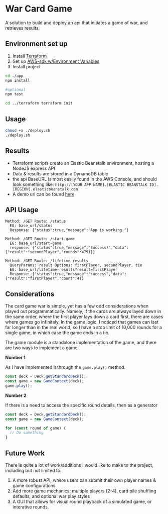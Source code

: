 # War Card Game

A solution to build and deploy an api that initiates a game of war, and retrieves results.

## Environment set up

1. Install [Terraform](https://learn.hashicorp.com/tutorials/terraform/install-cli)
2. Set up [AWS-sdk w/Environment Variables](https://docs.aws.amazon.com/sdk-for-javascript/v2/developer-guide/setting-up-node.html)
3. Install project

```bash
cd ./app
npm install

#optional
npm test

cd ../terraform terraform init
```

## Usage

```bash
chmod +x ./deploy.sh
./deploy.sh
```

## Results

- Terraform scripts create an Elastic Beanstalk environment, hosting a NodeJS express API
- Data & results are stored in a DynamoDB table
- the api BaseURL is most easily found in the AWS Console, and should look something like: `http://[YOUR APP NAME].[ELASTIC BEANSTALK ID].[REGION].elasticbeanstalk.com`
- A demo url can be found [here](http://tf-war-api.eba-nbvjccm8.us-west-2.elasticbeanstalk.com)

## API Usage

```
Method: /GET Route: /status
  EG: base_url/status
  Response: {"status":true,"message":"App is working."}

Method: /GET Route: /start-game
  EG: base_url/start-game
  response: {"status":true,"message":"Success!","data":{"result":"secondPlayer","rounds":4791}}

Method: /GET Route: /lifetime-results
  QueryParams: result Options: firstPlayer, secondPlayer, tie
  EG: base_url/lifetime-results?result=firstPlayer
  Response: {"status":true,"message":"success","data":{"result":"firstPlayer","count":4}}
```

## Considerations

The card game war is simple, yet has a few odd considerations when played out programmatically. Namely, if the cards are always layed down in the same order, where the first player lays down a card first, there are cases where games go infinitely. In the game logic, I noticed that games can last far longer than in the real world, so I have a stop limit of 10,000 rounds for a single game, in which case the game ends in a tie.

The game module is a standalone implementation of the game, and there are two ways to implement a game:

**Number 1**

As I have implemented it through the `game.play()` method.

```javascript
const deck = Deck.getStandardDeck();
const game = new GameContext(deck);
game.play();
```

**Number 2**

If there is a need to access the specific round details, then as a generator

```javascript
const deck = Deck.getStandardDeck();
const game = new GameContext(deck);

for (const round of game) {
  // Do something
}
```

## Future Work

There is quite a lot of work/additions I would like to make to the project, including but not limited to:

1. A more robust API, where users can submit their own player names & game configurations
2. Add more game mechanics: multiple players (2-4), card pile shuffling defaults, and optional war play styles
3. A GUI that allows for visual round playback of a simulated game, or interative rounds.

